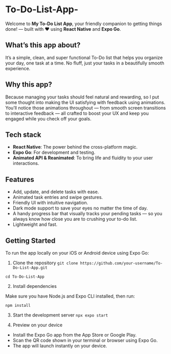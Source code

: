 # To-Do-List-App-

Welcome to **My To-Do List App**, your friendly companion to getting things done! — built with ❤️ using **React Native** and **Expo Go**.

## What’s this app about?

It’s a simple, clean, and super functional To-Do list that helps you organize your day, one task at a time. No fluff, just your tasks in a beautifully smooth experience.

## Why this app?

Because managing your tasks should feel natural and rewarding, so I put some thought into making the UI satisfying with feedback using animations.  
You’ll notice those animations throughout — from smooth screen transitions to interactive feedback — all crafted to boost your UX and keep you engaged while you check off your goals.

## Tech stack

- **React Native**: The power behind the cross-platform magic.  
- **Expo Go**: For development and testing.  
- **Animated API & Reanimated**: To bring life and fluidity to your user interactions.

## Features

- Add, update, and delete tasks with ease.  
- Animated task entries and swipe gestures.  
- Friendly UI with intuitive navigation.  
- Dark mode support to save your eyes no matter the time of day.  
- A handy progress bar that visually tracks your pending tasks — so you always know how close you are to crushing your to-do list.  
- Lightweight and fast.

## Getting Started
To run the app locally on your iOS or Android device using Expo Go:

1. Clone the repository
`git clone https://github.com/your-username/To-Do-List-App.git`

`cd To-Do-List-App`

2. Install dependencies
   
Make sure you have Node.js and Expo CLI installed, then run:

`npm install`

3. Start the development server
`npx expo start`

4. Preview on your device
- Install the Expo Go app from the App Store or Google Play.
- Scan the QR code shown in your terminal or browser using Expo Go.
- The app will launch instantly on your device.
